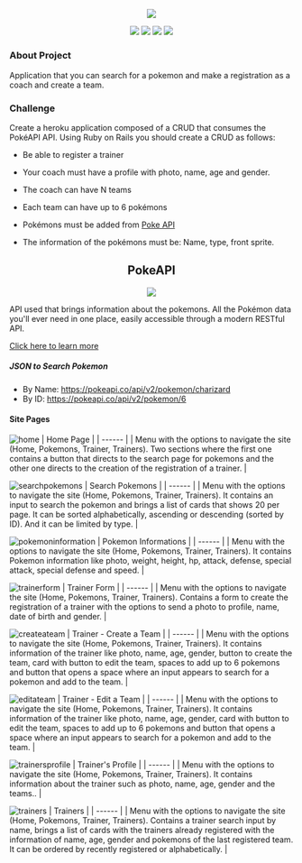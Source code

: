 <p align="center">
  <img src="https://github.com/aline-borges/pokemaster-react/blob/master/client/src/assets/characters/ashandpokemons.png?raw=true">
</p>

<p align="center"> 
  <img src="https://github.com/aline-borges/pokemaster-react/blob/master/client/src/assets/badges/ruby.png?raw=true">
  <img src="https://github.com/aline-borges/pokemaster-react/blob/master/client/src/assets/badges/javascript.png?raw=true">
  <img src="https://github.com/aline-borges/pokemaster-react/blob/master/client/src/assets/badges/react.png?raw=true">
  <img src="https://github.com/aline-borges/pokemaster-react/blob/master/client/src/assets/badges/styled-components.png?raw=true">
</p>

##### 

### About Project
Application that you can search for a pokemon and make a registration as a coach and create a team.

### Challenge
Create a heroku application composed of a CRUD that consumes the PokéAPI API. Using Ruby on Rails you should create a CRUD as follows:

* Be able to register a trainer

* Your coach must have a profile with photo, name, age and gender.

* The coach can have N teams

* Each team can have up to 6 pokémons

* Pokémons must be added from [Poke API](https://pokeapi.co/)

* The information of the pokémons must be: Name, type, front sprite.

<h2  align="center">PokeAPI</h2>

<p align="center">
  <img src="https://github.com/aline-borges/pokemaster-react/blob/master/client/src/assets/logos/pokeapi.png?raw=true">
</p>

API used that brings information about the pokemons.
All the Pokémon data you'll ever need in one place,
easily accessible through a modern RESTful API.

[Click here to learn more](https://pokeapi.co/)

#####  JSON to Search Pokemon 
* By Name: https://pokeapi.co/api/v2/pokemon/charizard
* By ID: https://pokeapi.co/api/v2/pokemon/6

#### Site Pages

![home](https://github.com/aline-borges/pokemaster-react/blob/master/client/src/assets/images/pages/Home.png?raw=true)
| Home Page  |
| ------ |
| Menu with the options to navigate the site (Home, Pokemons, Trainer, Trainers). Two sections where the first one contains a button that directs to the search page for pokemons and the other one directs to the creation of the registration of a trainer. | 

![searchpokemons](https://github.com/aline-borges/pokemaster-react/blob/master/client/src/assets/images/pages/Search%20Pokemons.png?raw=true)
| Search Pokemons |
| ------ |
| Menu with the options to navigate the site (Home, Pokemons, Trainer, Trainers). It contains an input to search the pokemon and brings a list of cards that shows 20 per page. It can be sorted alphabetically, ascending or descending (sorted by ID). And it can be limited by type. | 

![pokemoninformation](https://github.com/aline-borges/pokemaster-react/blob/master/client/src/assets/images/pages/Pokemon%20Profile%20Informations.png?raw=true)
| Pokemon Informations |
| ------ |
| Menu with the options to navigate the site (Home, Pokemons, Trainer, Trainers).  It contains Pokemon information like photo, weight, height, hp, attack, defense, special attack, special defense and speed. | 

![trainerform](https://github.com/aline-borges/pokemaster-react/blob/master/client/src/assets/images/pages/Trainer%20Form.png?raw=true)
| Trainer Form |
| ------ |
| Menu with the options to navigate the site (Home, Pokemons, Trainer, Trainers).  Contains a form to create the registration of a trainer with the options to send a photo to profile, name, date of birth and gender.  | 

![createateam](https://github.com/aline-borges/pokemaster-react/blob/master/client/src/assets/images/pages/Trainer%20Create%20A%20Team.png?raw=true)
| Trainer - Create a Team |
| ------ |
| Menu with the options to navigate the site (Home, Pokemons, Trainer, Trainers).  It contains information of the trainer like photo, name, age, gender, button to create the team, card with button to edit the team, spaces to add up to 6 pokemons and button that opens a space where an input appears to search for a pokemon and add to the team.  | 

![editateam](https://github.com/aline-borges/pokemaster-react/blob/master/client/src/assets/images/pages/Trainer%20Edit%20Team.png?raw=true)
| Trainer - Edit a Team |
| ------ |
| Menu with the options to navigate the site (Home, Pokemons, Trainer, Trainers).  It contains information of the trainer like photo, name, age, gender, card with button to edit the team, spaces to add up to 6 pokemons and button that opens a space where an input appears to search for a pokemon and add to the team.  | 

![trainersprofile](https://github.com/aline-borges/pokemaster-react/blob/master/client/src/assets/images/pages/Trainer%20Profile.png?raw=true)
| Trainer's Profile |
| ------ |
| Menu with the options to navigate the site (Home, Pokemons, Trainer, Trainers).  It contains information about the trainer such as photo, name, age, gender and the teams.. | 

![trainers](https://github.com/aline-borges/pokemaster-react/blob/master/client/src/assets/images/pages/Trainers%20List.png?raw=true)
| Trainers |
| ------ |
| Menu with the options to navigate the site (Home, Pokemons, Trainer, Trainers).  Contains a trainer search input by name, brings a list of cards with the trainers already registered with the information of name, age, gender and pokemons of the last registered team. It can be ordered by recently registered or alphabetically. | 

